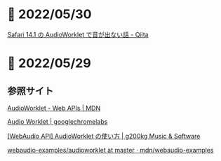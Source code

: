 # 📝 2022/05/30

[Safari 14.1 の AudioWorklet で音が出ない話 - Qiita](https://qiita.com/okaxaki/items/c807bdfe3e96d6ef7960)

# 📝 2022/05/29


## 参照サイト

[AudioWorklet - Web APIs | MDN](https://developer.mozilla.org/en-US/docs/Web/API/AudioWorklet)

[Audio Worklet | googlechromelabs](https://googlechromelabs.github.io/web-audio-samples/audio-worklet/)


[[WebAudio API] AudioWorklet の使い方 | g200kg Music & Software](https://www.g200kg.com/archives/2019/01/webaudio-api-au.html)

[webaudio-examples/audioworklet at master · mdn/webaudio-examples](https://github.com/mdn/webaudio-examples/tree/master/audioworklet)

